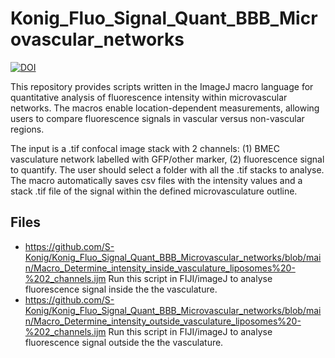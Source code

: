 # Konig_Fluo_Signal_Quant_BBB_Microvascular_networks
[![DOI](https://zenodo.org/badge/1049791215.svg)](https://doi.org/10.5281/zenodo.17047899)

This repository provides scripts written in the ImageJ macro language for quantitative analysis of fluorescence intensity within microvascular networks. The macros enable location-dependent measurements, allowing users to compare fluorescence signals in vascular versus non-vascular regions. 

The input is a .tif confocal image stack with 2 channels: (1) BMEC vasculature network labelled with GFP/other marker, (2) fluorescence signal to quantify. The user should select a folder with all the .tif stacks to analyse. The macro automatically saves csv files with the intensity values and a stack .tif file of the signal within the defined microvasculature outline.

## Files
- https://github.com/S-Konig/Konig_Fluo_Signal_Quant_BBB_Microvascular_networks/blob/main/Macro_Determine_intensity_inside_vasculature_liposomes%20-%202_channels.ijm Run this script in FIJI/imageJ to analyse fluorescence signal inside the the vasculature.
- https://github.com/S-Konig/Konig_Fluo_Signal_Quant_BBB_Microvascular_networks/blob/main/Macro_Determine_intensity_outside_vasculature_liposomes%20-%202_channels.ijm Run this script in FIJI/imageJ to analyse fluorescence signal outside the the vasculature. 
